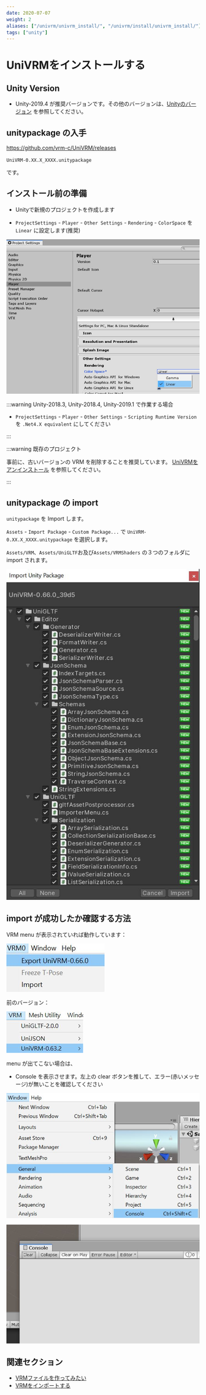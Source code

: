 ```yaml
---
date: 2020-07-07
weight: 2
aliases: ["/univrm/univrm_install/", "/univrm/install/univrm_install/"]
tags: ["unity"]
---
```


# UniVRMをインストールする

## Unity Version

* Unity-2019.4 が推奨バージョンです。その他のバージョンは、[Unityのバージョン](/univrm/install/unity_version) を参照してください。

## unitypackage の入手

https://github.com/vrm-c/UniVRM/releases

`UniVRM-0.XX.X_XXXX.unitypackage`

です。

## インストール前の準備

* Unityで新規のプロジェクトを作成します

* `ProjectSettings` - `Player` - `Other Settings` - `Rendering` - `ColorSpace` を `Linear` に設定します(推奨)

![linear setting](/images/vrm/linear_setting.jpg)

:::warning Unity-2018.3, Unity-2018.4, Unity-2019.1 で作業する場合

* `ProjectSettings` - `Player` - `Other Settings` - `Scripting Runtime Version` を `.Net4.X equivalent` にしてください

:::

:::warning 既存のプロジェクト

事前に、古いバージョンの VRM を削除することを推奨しています。
[UniVRMをアンインストール](/univrm/install/univrm_uninstall) を参照してください。

:::

## unitypackage の import

`unitypackage` を Import します。

`Assets` - `Import Package` - `Custom Package...` で `UniVRM-0.XX.X_XXXX.unitypackage` を選択します。

`Assets/VRM`、`Assets/UniGLTF`お及び`Assets/VRMShaders` の３つのフォルダに import されます。

![package_import](/images/vrm/package_import.jpg)

## import が成功したか確認する方法

VRM menu が表示されていれば動作しています：

![vrm menu](/images/vrm/vrm_menu.jpg)

前のバージョン：

![vrm menu old](/images/vrm/vrm_menu_old.jpg)

menu が出てこない場合は、

* Console を表示させます。左上の clear ボタンを推して、エラー(赤いメッセージ)が無いことを確認してください

![show console](/images/vrm/show_console.jpg)

![clear console](/images/vrm/clear_console.jpg)

## 関連セクション

- [VRMファイルを作ってみたい](/vrm/how_to_make_vrm)
- [VRMをインポートする](/univrm/import/univrm_import)

